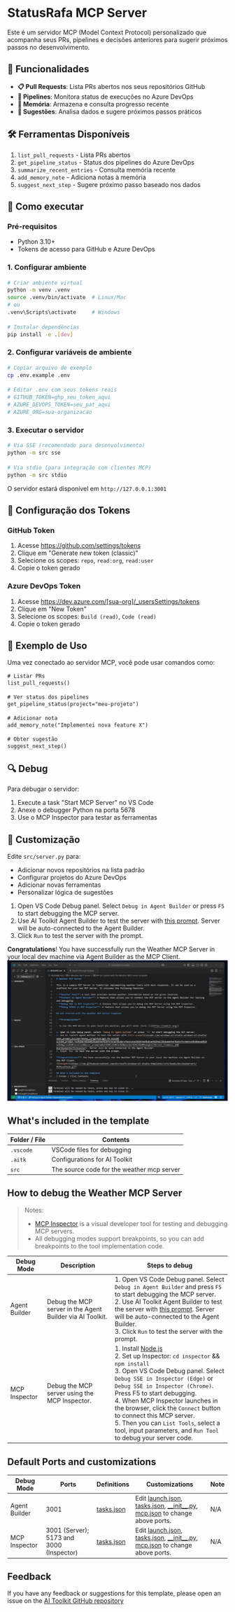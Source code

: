 # StatusRafa MCP Server

Este é um servidor MCP (Model Context Protocol) personalizado que acompanha seus PRs, pipelines e decisões anteriores para sugerir próximos passos no desenvolvimento.

## 🎯 Funcionalidades

- **📋 Pull Requests**: Lista PRs abertos nos seus repositórios GitHub
- **🚀 Pipelines**: Monitora status de execuções no Azure DevOps  
- **🧠 Memória**: Armazena e consulta progresso recente
- **🎯 Sugestões**: Analisa dados e sugere próximos passos práticos

## 🛠️ Ferramentas Disponíveis

1. `list_pull_requests` - Lista PRs abertos
2. `get_pipeline_status` - Status dos pipelines do Azure DevOps
3. `summarize_recent_entries` - Consulta memória recente
4. `add_memory_note` - Adiciona notas à memória
5. `suggest_next_step` - Sugere próximo passo baseado nos dados

## 🚀 Como executar

### Pré-requisitos

- Python 3.10+
- Tokens de acesso para GitHub e Azure DevOps

### 1. Configurar ambiente

```bash
# Criar ambiente virtual
python -m venv .venv
source .venv/bin/activate  # Linux/Mac
# ou
.venv\Scripts\activate     # Windows

# Instalar dependências
pip install -e .[dev]
```

### 2. Configurar variáveis de ambiente

```bash
# Copiar arquivo de exemplo
cp .env.example .env

# Editar .env com seus tokens reais
# GITHUB_TOKEN=ghp_seu_token_aqui
# AZURE_DEVOPS_TOKEN=seu_pat_aqui  
# AZURE_ORG=sua-organizacao
```

### 3. Executar o servidor

```bash
# Via SSE (recomendado para desenvolvimento)
python -m src sse

# Via stdio (para integração com clientes MCP)
python -m src stdio
```

O servidor estará disponível em `http://127.0.0.1:3001`

## 🔧 Configuração dos Tokens

### GitHub Token
1. Acesse https://github.com/settings/tokens
2. Clique em "Generate new token (classic)"
3. Selecione os scopes: `repo`, `read:org`, `read:user`
4. Copie o token gerado

### Azure DevOps Token  
1. Acesse https://dev.azure.com/[sua-org]/_usersSettings/tokens
2. Clique em "New Token"
3. Selecione os scopes: `Build (read)`, `Code (read)`
4. Copie o token gerado

## 📖 Exemplo de Uso

Uma vez conectado ao servidor MCP, você pode usar comandos como:

```
# Listar PRs
list_pull_requests()

# Ver status dos pipelines
get_pipeline_status(project="meu-projeto")

# Adicionar nota
add_memory_note("Implementei nova feature X")

# Obter sugestão
suggest_next_step()
```

## 🔍 Debug

Para debugar o servidor:

1. Execute a task "Start MCP Server" no VS Code
2. Anexe o debugger Python na porta 5678
3. Use o MCP Inspector para testar as ferramentas

## 📝 Customização

Edite `src/server.py` para:
- Adicionar novos repositórios na lista padrão
- Configurar projetos do Azure DevOps
- Adicionar novas ferramentas
- Personalizar lógica de sugestões
1. Open VS Code Debug panel. Select `Debug in Agent Builder` or press `F5` to start debugging the MCP server.
2. Use AI Toolkit Agent Builder to test the server with [this prompt](vscode://ms-windows-ai-studio.windows-ai-studio/open_prompt_builder?model_id=github/gpt-4o-mini&system_prompt=You%20are%20a%20weather%20forecast%20professional%20that%20can%20tell%20weather%20information%20based%20on%20given%20location&user_prompt=What%20is%20the%20weather%20in%20Shanghai?&track_from=vsc_md&mcp=forest_status_server). Server will be auto-connected to the Agent Builder.
3. Click `Run` to test the server with the prompt.

**Congratulations**! You have successfully run the Weather MCP Server in your local dev machine via Agent Builder as the MCP Client.
![DebugMCP](https://raw.githubusercontent.com/microsoft/windows-ai-studio-templates/refs/heads/dev/mcpServers/mcp_debug.gif)

## What's included in the template

| Folder / File| Contents                                     |
| ------------ | -------------------------------------------- |
| `.vscode`    | VSCode files for debugging                   |
| `.aitk`      | Configurations for AI Toolkit                |
| `src`        | The source code for the weather mcp server   |

## How to debug the Weather MCP Server

> Notes:
> - [MCP Inspector](https://github.com/modelcontextprotocol/inspector) is a visual developer tool for testing and debugging MCP servers.
> - All debugging modes support breakpoints, so you can add breakpoints to the tool implementation code.

| Debug Mode | Description | Steps to debug |
| ---------- | ----------- | --------------- |
| Agent Builder | Debug the MCP server in the Agent Builder via AI Toolkit. | 1. Open VS Code Debug panel. Select `Debug in Agent Builder` and press `F5` to start debugging the MCP server.<br>2. Use AI Toolkit Agent Builder to test the server with [this prompt](vscode://ms-windows-ai-studio.windows-ai-studio/open_prompt_builder?model_id=github/gpt-4o-mini&system_prompt=You%20are%20a%20weather%20forecast%20professional%20that%20can%20tell%20weather%20information%20based%20on%20given%20location&user_prompt=What%20is%20the%20weather%20in%20Shanghai?&track_from=vsc_md&mcp=forest_status_server). Server will be auto-connected to the Agent Builder.<br>3. Click `Run` to test the server with the prompt. |
| MCP Inspector | Debug the MCP server using the MCP Inspector. | 1. Install [Node.js](https://nodejs.org/)<br> 2. Set up Inspector: `cd inspector` && `npm install` <br> 3. Open VS Code Debug panel. Select `Debug SSE in Inspector (Edge)` or `Debug SSE in Inspector (Chrome)`. Press F5 to start debugging.<br> 4. When MCP Inspector launches in the browser, click the `Connect` button to connect this MCP server.<br> 5. Then you can `List Tools`, select a tool, input parameters, and `Run Tool` to debug your server code.<br> |

## Default Ports and customizations

| Debug Mode | Ports | Definitions | Customizations | Note |
| ---------- | ----- | ------------ | -------------- |-------------- |
| Agent Builder | 3001 | [tasks.json](.vscode/tasks.json) | Edit [launch.json](.vscode/launch.json), [tasks.json](.vscode/tasks.json), [\_\_init\_\_.py](src/__init__.py), [mcp.json](.aitk/mcp.json) to change above ports. | N/A |
| MCP Inspector | 3001 (Server); 5173 and 3000 (Inspector) | [tasks.json](.vscode/tasks.json) | Edit [launch.json](.vscode/launch.json), [tasks.json](.vscode/tasks.json), [\_\_init\_\_.py](src/__init__.py), [mcp.json](.aitk/mcp.json) to change above ports.| N/A |

## Feedback

If you have any feedback or suggestions for this template, please open an issue on the [AI Toolkit GitHub repository](https://github.com/microsoft/vscode-ai-toolkit/issues)